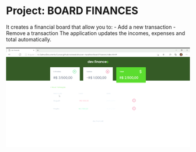 # Project: BOARD FINANCES

It creates a financial board that allow you to:
    - Add a new transaction
    - Remove a transaction
The application updates the incomes, expenses and total automatically.

![Board Finances](./assets/finances.gif)
